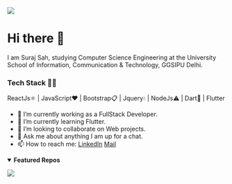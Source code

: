 <img src="https://github-readme-stats.vercel.app/api?username=surrajj20&&show_icons=true&title_color=d50dee&icon_color=51cf2a&text_color=0dd9f6&bg_color=4f4e4e">

# Hi there 👋

I am Suraj Sah, studying Computer Science Engineering at the University School of Information, Communication & Technology, GGSIPU Delhi.

### Tech Stack 👨‍💻
ReactJs⚛️ | JavaScript❤️ | Bootstrap📋 | Jquery💧 | NodeJs⚠️ | Dart🎯 | Flutter 

- 🔭 I’m currently working as a FullStack Developer.
- 🌱 I’m currently learning Flutter.
- 👯 I’m looking to collaborate on Web projects.
- 💬 Ask me about anything I am up for a chat.
- 📫 How to reach me: [LinkedIn](https://www.linkedin.com/in/shahsuraj1200/) [Mail](shah.suraj1200@gmail.com)

<details open> 
 <summary><b>Featured Repos</b></summary>
<p align = "center">
<a href = "https://github.com/surrajj20/Task-Manager-API"><img align="left"  src="https://github-readme-stats.vercel.app/api/pin/?username=surrajj20&repo=node-v1-chat-app&theme=tokyonight" /></a>

</details>
